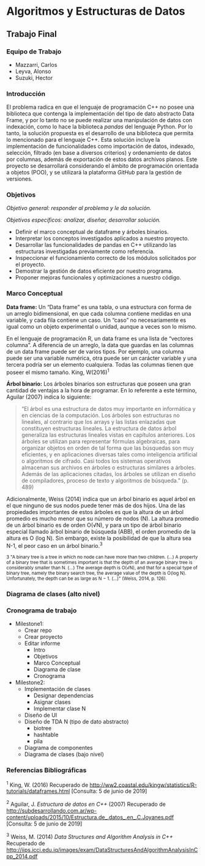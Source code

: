 Algoritmos y Estructuras de Datos
================================

Trabajo Final
-------------

### Equipo de Trabajo
* Mazzarri, Carlos
* Leyva, Alonso
* Suzuki, Hector

### Introducción

El problema radica en que el lenguaje de programación C++ no posee una biblioteca que contenga la implementación del tipo de dato abstracto Data Frame, y por lo tanto no se puede realizar una manipulación de datos con indexación, como lo hace la biblioteca _pandas_ del lenguaje Python. Por lo tanto, la solución propuesta es el desarrollo de una biblioteca que permita lo mencionado para el lenguaje C++. Esta solución incluye la implementación de funcionalidades como importación de datos, indexado, selección, filtrado (en base a diversos criterios) y ordenamiento de datos por columnas, además de exportación de estos datos archivos planos. Este proyecto se desarrollará considerando el ámbito de programación orientada a objetos (POO), y se utilizará la plataforma _GitHub_ para la gestión de versiones.

### Objetivos

_Objetivo general: responder al problema y le da solución._

_Objetivos específicos: analizar, diseñar, desarrollar solución._

- Definir el marco conceptual de dataframe y árboles binarios.
- Interpretar los conceptos investigados aplicados a nuestro proyecto.
- Desarrollar las funcionalidades de pandas en C++ utilizando las estructuras investigadas previamente como referencia.
- Inspeccionar el funcionamiento correcto de los módulos solicitados por el proyecto.
- Demostrar la gestión de datos eficiente por nuestro programa.
- Proponer mejoras funcionales y optimizaciones a nuestro código. 

### Marco Conceptual

**Data frame:**
Un “Data frame” es una tabla, o una estructura con forma de un arreglo bidimensional, en que cada columna contiene medidas en una variable, y cada fila contiene un caso. Un “caso” no necesariamente es igual como un objeto experimental o unidad, aunque a veces son lo mismo. 

En el lenguaje de programación R, un data frame es una lista de “vectores columna”. A diferencia de un arreglo, la data que guardas en las columnas de un data frame puede ser de varios tipos. Por ejemplo, una columna puede ser una variable numérica, otra puede ser un carácter variable y una tercera podría ser un elemento cualquiera. Todas las columnas tienen que poseer el mismo tamaño. King, W(2016)<sup>1</sup>

**Árbol binario:**
Los árboles binarios son estructuras que poseen una gran cantidad de ventajas a la hora de programar. En lo referente a este término, Aguilar (2007) indica lo siguiente:

>“El árbol es una estructura de datos muy importante en informática y en ciencias de     la computación. Los árboles son estructuras no    lineales, al contrario que los arrays     y las listas enlazadas que constituyen estructuras lineales. La estructura de datos            árbol    generaliza las estructuras lineales vistas en capítulos anteriores. Los árboles se utilizan para representar fórmulas          algebraicas, para   organizar objetos en orden de tal forma que las búsquedas son muy eficientes, y en aplicaciones diversas tales      como inteligencia    artificial o algoritmos de cifrado. Casi todos los sistemas operativos almacenan sus archivos en árboles o          estructuras similares a    árboles. Además de las aplicaciones citadas, los árboles se utilizan en diseño de compiladores, proceso de    texto y algoritmos de    búsqueda.” (p. 489)

Adicionalmente, Weiss (2014) indica que un árbol binario es aquel árbol en el que ninguno de sus nodos puede tener más de dos hijos. Una de las propiedades importantes de estos árboles es que la altura de un árbol promedio es mucho menor que su número de nodos (N). La altura promedio de un árbol binario es de orden O(√N), y para un tipo de árbol binario especial llamado árbol binario de búsqueda (ABB), el orden promedio de la altura es O (log N). Sin embargo, existe la posibilidad de que la altura sea N-1, el peor caso en un árbol binario.<sup>3</sup>

<sup>3 "A binary tree is a tree in which no node can have more than two children. (...)
A property of a binary tree that is sometimes important is that the depth of an average
binary tree is considerably smaller than N. (...) The average depth is
O(√N), and that for a special type of binary tree, namely the binary search tree, the average
value of the depth is O(log N). Unfortunately, the depth can be as large as N − 1. (...)" (Weiss, 2014, p. 126).</sup>

### Diagrama de clases (alto nivel)



### Cronograma de trabajo

- Milestone1:
  - Crear repo
  - Crear proyecto
  - Editar informe
    - Intro
    - Objetivos
    - Marco Conceptual
    - Diagrama de clase
    - Cronograma
- Milestone2:
  - Implementación de clases
    - Designar dependencias
    - Asignar clases
    - Implementar clase N
  - Diseño de UI
  - Diseño de TDA N (tipo de dato abstracto)
    - biotree
    - hashtable
    - pila
  - Diagrama de componentes
  - Diagrama de clases (bajo nivel)
  
### Referencias Bibliográficas

<sup>1</sup> King, W. (2016) Recuperado de http://ww2.coastal.edu/kingw/statistics/R-tutorials/dataframes.html [Consulta: 5 de junio de 2019]

<sup>2</sup> Aguilar, J. _Estructura de datos en C++_ (2007) Recuperado de http://subdesarrollando.com.ar/wp-content/uploads/2015/10/Estructura.de_.datos_.en_.C.Joyanes.pdf [Consulta: 5 de junio de 2019]

<sup>3</sup> Weiss, M. (2014) _Data Structures and Algorithm Analysis in C++_ Recuperado de http://iips.icci.edu.iq/images/exam/DataStructuresAndAlgorithmAnalysisInCpp_2014.pdf


